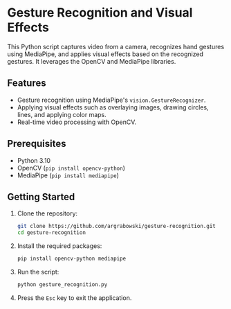 # Gesture Recognition and Visual Effects

This Python script captures video from a camera, recognizes hand gestures using MediaPipe, and applies visual effects based on the recognized gestures. It leverages the OpenCV and MediaPipe libraries.

## Features

- Gesture recognition using MediaPipe's `vision.GestureRecognizer`.
- Applying visual effects such as overlaying images, drawing circles, lines, and applying color maps.
- Real-time video processing with OpenCV.

## Prerequisites

- Python 3.10
- OpenCV (`pip install opencv-python`)
- MediaPipe (`pip install mediapipe`)

## Getting Started

1. Clone the repository:

    ```bash
    git clone https://github.com/argrabowski/gesture-recognition.git
    cd gesture-recognition
    ```

2. Install the required packages:

    ```bash
    pip install opencv-python mediapipe
    ```

3. Run the script:

    ```bash
    python gesture_recognition.py
    ```

4. Press the `Esc` key to exit the application.
